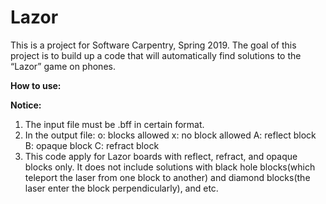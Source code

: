 # Lazor
This is a project for Software Carpentry, Spring 2019.
The goal of this project is to build up a code that will automatically find solutions to the “Lazor” game on phones.

**How to use:**

**Notice:**
1. The input file must be .bff in certain format.
2. In the output file:
  o: blocks allowed
  x: no block allowed
  A: reflect block
  B: opaque block
  C: refract block
3. This code apply for Lazor boards with reflect, refract, and opaque blocks only. It does not include solutions with black hole blocks(which teleport the laser from one block to another) and diamond blocks(the laser enter the block perpendicularly), and etc.
